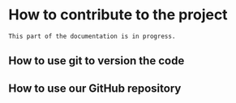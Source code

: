 # How to contribute to the project
```{warning}
This part of the documentation is in progress.
```
## How to use git to version the code
## How to use our GitHub repository
